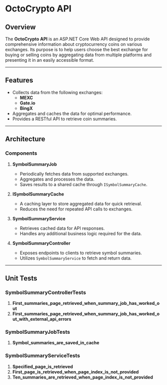 # OctoCrypto API

## Overview

The **OctoCrypto API** is an ASP.NET Core Web API designed to provide comprehensive information about cryptocurrency coins on various exchanges. Its purpose is to help users choose the best exchange for buying or selling coins by aggregating data from multiple platforms and presenting it in an easily accessible format.

---

## Features

- Collects data from the following exchanges:
  - **MEXC**
  - **Gate.io**
  - **BingX**
- Aggregates and caches the data for optimal performance.
- Provides a RESTful API to retrieve coin summaries.

---

## Architecture

### **Components**

1. **SymbolSummaryJob**  
   - Periodically fetches data from supported exchanges.  
   - Aggregates and processes the data.  
   - Saves results to a shared cache through `ISymbolSummaryCache`.

2. **ISymbolSummaryCache**  
   - A caching layer to store aggregated data for quick retrieval.  
   - Reduces the need for repeated API calls to exchanges.

3. **SymbolSummaryService**  
   - Retrieves cached data for API responses.  
   - Handles any additional business logic required for the data.

4. **SymbolSummaryController**  
   - Exposes endpoints to clients to retrieve symbol summaries.  
   - Utilizes `SymbolSummaryService` to fetch and return data.

---

## Unit Tests

### **SymbolSummaryControllerTests**

1. **First_summaries_page_retrieved_when_summary_job_has_worked_out**  
2. **First_summaries_page_retrieved_when_summary_job_has_worked_out_with_external_api_errors**  

### **SymbolSummaryJobTests**

1. **Symbol_summaries_are_saved_in_cache**

### **SymbolSummaryServiceTests**

1. **Specified_page_is_retrieved**
2. **First_page_is_retrieved_when_page_index_is_not_provided**
3. **Ten_summaries_are_retrieved_when_page_index_is_not_provided**
